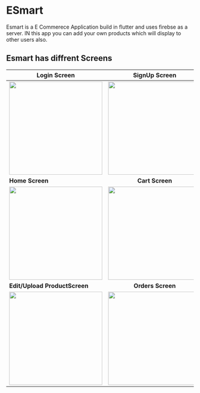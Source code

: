 # ESmart

Esmart is a E Commerece Application build in flutter and uses firebse as a server. IN this app you can add your own products which will display to other users also.
## Esmart has diffrent Screens

| Login Screen  | SignUp Screen  |
| ------------- |:-------------:|
|   <img src="../master/assets/images/login.jpg" height=250 >   | <img src="../master/assets/images/signup.jpg" height=250 > |
| **Home Screen**   | **Cart Screen**   |
|   <img src="../master/assets/images/home.jpg" height=250 >    |  <img src="../master/assets/images/cart.jpg" height=250 >  |
| **Edit/Upload ProductScreen**| **Orders Screen**   |
| <img src="../master/assets/images/upload.jpg" height=250 >    | <img src="../master/assets/images/orders.jpg" height=250 > |








